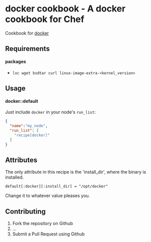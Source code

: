 docker cookbook - A docker cookbook for Chef
========================
Cookbook for [docker](http://docker.io)

Requirements
------------

#### packages
- `lxc wget bsdtar curl linux-image-extra-<kernel_version>`

Usage
-----
#### docker::default
Just include `docker` in your node's `run_list`:

```json
{
  "name":"my_node",
  "run_list": [
    "recipe[docker]"
  ]
}
```

Attributes
----------

The only attribute in this recipe is the 'install_dir', where the binary is installed.

    default[:docker][:install_dir] = "/opt/docker"

Change it to whatever value pleases you.

Contributing
------------
1. Fork the repository on Github
2. ...
3. Submit a Pull Request using Github
